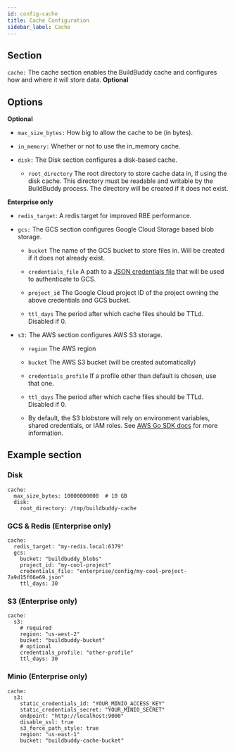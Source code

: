 ```yaml
---
id: config-cache
title: Cache Configuration
sidebar_label: Cache
---
```


## Section

`cache:` The cache section enables the BuildBuddy cache and configures how and where it will store data. **Optional**

## Options

**Optional**

- `max_size_bytes:` How big to allow the cache to be (in bytes).

- `in_memory:` Whether or not to use the in_memory cache.

- `disk:` The Disk section configures a disk-based cache.

  - `root_directory` The root directory to store cache data in, if using the disk cache. This directory must be readable and writable by the BuildBuddy process. The directory will be created if it does not exist.

**Enterprise only**

- `redis_target`: A redis target for improved RBE performance.

- `gcs:` The GCS section configures Google Cloud Storage based blob storage.

  - `bucket` The name of the GCS bucket to store files in. Will be created if it does not already exist.

  - `credentials_file` A path to a [JSON credentials file](https://cloud.google.com/docs/authentication/getting-started) that will be used to authenticate to GCS.

  - `project_id` The Google Cloud project ID of the project owning the above credentials and GCS bucket.

  - `ttl_days` The period after which cache files should be TTLd. Disabled if 0.

- `s3:` The AWS section configures AWS S3 storage.

  - `region` The AWS region

  - `bucket` The AWS S3 bucket (will be created automatically)

  - `credentials_profile` If a profile other than default is chosen, use that one.
  
  - `ttl_days` The period after which cache files should be TTLd. Disabled if 0.

  - By default, the S3 blobstore will rely on environment variables, shared credentials, or IAM roles. See [AWS Go SDK docs](https://docs.aws.amazon.com/sdk-for-go/v1/developer-guide/configuring-sdk.html#specifying-credentials) for more information.

## Example section

### Disk

```
cache:
  max_size_bytes: 10000000000  # 10 GB
  disk:
    root_directory: /tmp/buildbuddy-cache
```

### GCS & Redis (Enterprise only)

```
cache:
  redis_target: "my-redis.local:6379"
  gcs:
    bucket: "buildbuddy_blobs"
    project_id: "my-cool-project"
    credentials_file: "enterprise/config/my-cool-project-7a9d15f66e69.json"
    ttl_days: 30
```

### S3 (Enterprise only)

```
cache:
  s3:
    # required
    region: "us-west-2"
    bucket: "buildbuddy-bucket"
    # optional
    credentials_profile: "other-profile"
    ttl_days: 30
```

### Minio (Enterprise only)

```
cache:
  s3:
    static_credentials_id: "YOUR_MINIO_ACCESS_KEY"
    static_credentials_secret: "YOUR_MINIO_SECRET"
    endpoint: "http://localhost:9000"
    disable_ssl: true
    s3_force_path_style: true
    region: "us-east-1"
    bucket: "buildbuddy-cache-bucket"
```
